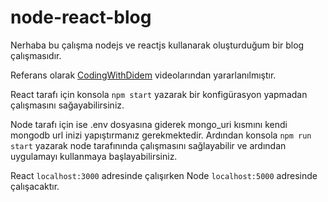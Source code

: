 # node-react-blog
Nerhaba bu çalışma nodejs ve reactjs kullanarak oluşturduğum bir blog çalışmasıdır.

Referans olarak [CodingWithDidem](https://www.youtube.com/channel/UCfGXEo2uCkVqcIqkIaFNGcA) videolarından yararlanılmıştır.

React tarafı için konsola `npm start` yazarak bir konfigürasyon yapmadan çalışmasını sağayabilirsiniz.

Node tarafı için ise .env dosyasına giderek mongo_uri kısmını kendi mongodb url inizi yapıştırmanız gerekmektedir.
Ardından konsola `npm run start` yazarak node tarafınında çalışmasını sağlayabilir ve ardından uygulamayı kullanmaya başlayabilirsiniz.

React `localhost:3000` adresinde çalışırken Node `localhost:5000` adresinde çalışacaktır.
